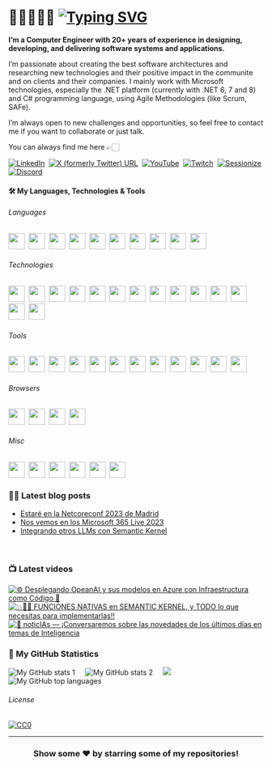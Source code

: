 # 👋🏻👨🏻‍💻 [![Typing SVG](https://readme-typing-svg.demolab.com?font=VT323&size=70&duration=2800&pause=10000&color=719B79&multiline=true&random=false&width=920&height=85&lines=Hi+there!+I'm+Rodrigo+Liberoff)](https://git.io/typing-svg)

**I’m a Computer Engineer with 20+ years of experience in designing, developing, and delivering software systems and applications.**

I’m passionate about creating the best software architectures and researching new technologies and their positive impact in the communite and on clients and their companies. I mainly work with Microsoft technologies, especially the .NET platform (currently with .NET 6, 7 and 8) and C# programming language, using Agile Methodologies (like Scrum, SAFe).

I’m always open to new challenges and opportunities, so feel free to contact me if you want to collaborate or just talk. 

You can always find me here 👉🏻

[![LinkedIn](https://img.shields.io/badge/LinkedIn-0077B5?style=for-the-badge&logo=linkedin&logoColor=white)](https://www.linkedin.com/in/rliberoff/)&nbsp;
[![X (formerly Twitter) URL](https://img.shields.io/badge/follow_me-000?style=for-the-badge&logo=X)](https://twitter.com/rliberoff)&nbsp;
[![YouTube](https://img.shields.io/badge/Subscribe-FF0000?style=for-the-badge&logo=youtube)](https://www.youtube.com/@CODERTECTURA?sub_confirmation=1)&nbsp;
[![Twitch](https://img.shields.io/badge/Subscribe-9146FF?style=for-the-badge&logo=twitch&logoColor=FFF)](https://twitter.com/rliberoff)&nbsp;
[![Sessionize](https://img.shields.io/badge/Sessionize-1AB394?style=for-the-badge&logo=sessionize&logoColor=FFF)](https://twitter.com/rliberoff)&nbsp;
[![Discord](https://img.shields.io/badge/Contact_Me-5865F2?style=for-the-badge&logo=discord&logoColor=FFF)](https://discordapp.com/users/805412670794498059)&nbsp;

#### 🛠️ My Languages, Technologies & Tools

###### Languages

<p float="left">
  <picture><img height="32" width="32" src="https://cdn.jsdelivr.net/gh/devicons/devicon/icons/csharp/csharp-plain.svg" /></picture>&nbsp;
  <picture><img height="32" width="32" src="https://cdn.simpleicons.org/typescript/3178C6" /></picture>&nbsp;
  <picture><img height="32" width="32" src="https://cdn.simpleicons.org/javascript/F7DF1E" /></picture>&nbsp;
  <picture><img height="32" width="32" src="https://cdn.simpleicons.org/html5/E34F26" /></picture>&nbsp;
  <picture><img height="32" width="32" src="https://cdn.simpleicons.org/css3/1572B6" /></picture>&nbsp;
  <picture><img height="32" width="32" src="https://cdn.simpleicons.org/python/3776AB" /></picture>&nbsp;
  <picture><img height="32" width="32" src="https://cdn.simpleicons.org/json/000/C0C0C0" /></picture>&nbsp;
  <picture><img height="32" width="32" src="https://cdn.simpleicons.org/yaml/CB171E" /></picture>&nbsp;
  <picture><img height="32" width="32" src="https://cdn.simpleicons.org/powershell/5391FE" /></picture>&nbsp;
  <picture><img height="32" width="32" src="https://cdn.simpleicons.org/uml/FABD14" /></picture>&nbsp;
</p>

###### Technologies

<p float="left">
  <img height="32" width="32" src="https://cdn.simpleicons.org/dotnet/512BD4" />&nbsp;
  <img height="32" width="32" src="https://cdn.simpleicons.org/microsoftazure/0078D4" />&nbsp;
  <img height="32" width="32" src="https://cdn.simpleicons.org/openai/412991/C0C0C0" />&nbsp;
  <img height="32" width="32" src="https://cdn.simpleicons.org/dotenv/ECD53F" />&nbsp;
  <img height="32" width="32" src="https://cdn.simpleicons.org/dapr/5391FE" />&nbsp;
  <img height="32" width="32" src="https://cdn.simpleicons.org/docker/2496ED" />&nbsp;
  <img height="32" width="32" src="https://cdn.simpleicons.org/swagger/85EA2D" />&nbsp;
  <img height="32" width="32" src="https://cdn.simpleicons.org/openapiinitiative/6BA539" />&nbsp;
  <img height="32" width="32" src="https://cdn.simpleicons.org/jupyter/F37626" />&nbsp;
  <img height="32" width="32" src="https://cdn.simpleicons.org/npm/CB3837" />&nbsp;
  <img height="32" width="32" src="https://cdn.simpleicons.org/prettier/F7B93E" />&nbsp;
  <img height="32" width="32" src="https://cdn.simpleicons.org/editorconfig/000/FEFEFE" />&nbsp;
  <img height="32" width="32" src="https://cdn.simpleicons.org/windows/0078D4" />&nbsp;
  <img height="32" width="32" src="https://cdn.simpleicons.org/linux/FCC624" />&nbsp;
</p>

###### Tools

<p float="left">
  <img height="32" width="32" src="https://cdn.simpleicons.org/visualstudio/5C2D91" />&nbsp;
  <img height="32" width="32" src="https://cdn.simpleicons.org/visualstudiocode/007ACC" />&nbsp;
  <img height="32" width="32" src="https://cdn.simpleicons.org/azuredevops/0078D7" />&nbsp;
  <img height="32" width="32" src="https://cdn.simpleicons.org/nuget/004880" />&nbsp;
  <img height="32" width="32" src="https://cdn.simpleicons.org/git/F05032" />&nbsp;
  <img height="32" width="32" src="https://cdn.simpleicons.org/nodedotjs/339933" />&nbsp;
  <img height="32" width="32" src="https://cdn.simpleicons.org/sonarlint/CB2029" />&nbsp;
  <img height="32" width="32" src="https://cdn.simpleicons.org/sonarcloud/F3702A" />&nbsp;
  <img height="32" width="32" src="https://cdn.simpleicons.org/postman/FF6C37" />&nbsp;
  <img height="32" width="32" src="https://cdn.simpleicons.org/ngrok/1F1E37/C0C0C0" />&nbsp;
  <img height="32" width="32" src="https://cdn.simpleicons.org/windowsterminal/4D4D4D" />&nbsp;
  <img height="32" width="32" src="https://cdn.simpleicons.org/notepadplusplus/90E59A" />&nbsp;
</p>

###### Browsers

<p float="left">
  <img height="32" width="32" src="https://cdn.simpleicons.org/brave/FB542B" />&nbsp;
  <img height="32" width="32" src="https://cdn.simpleicons.org/firefox/FF7139" />&nbsp;
  <img height="32" width="32" src="https://cdn.simpleicons.org/microsoftedge/0078D7" />&nbsp;
  <img height="32" width="32" src="https://cdn.simpleicons.org/googlechrome/4285F4" />&nbsp;
</p>

###### Misc

<p float="left">
  <img height="32" width="32" src="https://cdn.simpleicons.org/pexels/05A081" />&nbsp;
  <img height="32" width="32" src="https://cdn.simpleicons.org/canva/00C4CC" />&nbsp;
  <img height="32" width="32" src="https://cdn.simpleicons.org/obsstudio/302E31/C0C0C0" />&nbsp;
  <!-- <img height="32" width="32" src="https://upload.wikimedia.org/wikipedia/commons/0/0e/Logo_DavinciResolve_Simple.svg" />&nbsp; -->
  <img height="32" width="32" src="https://cdn.simpleicons.org/scpfoundation/000000/FFFFFF" />&nbsp;
  <img height="32" width="32" src="https://cdn.simpleicons.org/startrek/FFE200" />&nbsp;
  <img height="32" width="32" src="https://cdn.simpleicons.org/dungeonsanddragons/ED1C24" />&nbsp;
</p>

### ✍🏻 Latest blog posts

<!-- BLOGPOSTS:START -->
- [Estaré en la Netcoreconf 2023 de Madrid](https://codertectura.com//posts/nos-vemos-en-la-net-core-conf-2023-madrid)
- [Nos vemos en los Microsoft 365 Live 2023](https://codertectura.com//posts/nos-vemos-en-microsoft-365-live-2023)
- [Integrando otros LLMs con Semantic Kernel](https://codertectura.com//posts/integrando-otros-llms-con-semantic-kernel)
<!-- BLOGPOSTS:END -->

&nbsp;&nbsp;&nbsp;<img height="16" src="https://img.shields.io/badge/rss-F88900?style=for-the-badge&logo=rss&logoColor=white" />


### 📺 Latest videos
<!-- BEGIN YOUTUBE-CARDS -->
[![⚙️ Desplegando OpeanAI y sus modelos en Azure con Infraestructura como Código 🦾](https://ytcards.demolab.com/?id=QVcGvtJ3vRc&title=%E2%9A%99%EF%B8%8F+Desplegando+OpeanAI+y+sus+modelos+en+Azure+con+Infraestructura+como+C%C3%B3digo+%F0%9F%A6%BE&lang=en&timestamp=1695049230&background_color=%230d1117&title_color=%23ffffff&stats_color=%23dedede&max_title_lines=2&width=250&border_radius=5 "⚙️ Desplegando OpeanAI y sus modelos en Azure con Infraestructura como Código 🦾")](https://www.youtube.com/watch?v=QVcGvtJ3vRc)
[![💥🫵🏻 FUNCIONES NATIVAS en SEMANTIC KERNEL, y TODO lo que necesitas para implementarlas‼️](https://ytcards.demolab.com/?id=mSJa0oaS_XE&title=%F0%9F%92%A5%F0%9F%AB%B5%F0%9F%8F%BB+FUNCIONES+NATIVAS+en+SEMANTIC+KERNEL%2C+y+TODO+lo+que+necesitas+para+implementarlas%E2%80%BC%EF%B8%8F&lang=en&timestamp=1689260435&background_color=%230d1117&title_color=%23ffffff&stats_color=%23dedede&max_title_lines=2&width=250&border_radius=5 "💥🫵🏻 FUNCIONES NATIVAS en SEMANTIC KERNEL, y TODO lo que necesitas para implementarlas‼️")](https://www.youtube.com/watch?v=mSJa0oaS_XE)
[![📢 noticIAs — ¡Conversaremos sobre las novedades de los últimos días en temas de Inteligencia](https://ytcards.demolab.com/?id=ARUDgt6kB6g&title=%F0%9F%93%A2+noticIAs+%E2%80%94+%C2%A1Conversaremos+sobre+las+novedades+de+los+%C3%BAltimos+d%C3%ADas+en+temas+de+Inteligencia&lang=en&timestamp=1688490821&background_color=%230d1117&title_color=%23ffffff&stats_color=%23dedede&max_title_lines=2&width=250&border_radius=5 "📢 noticIAs — ¡Conversaremos sobre las novedades de los últimos días en temas de Inteligencia")](https://www.youtube.com/watch?v=ARUDgt6kB6g)
<!-- END YOUTUBE-CARDS -->



### 📐 My GitHub Statistics

![My GitHub stats 1](https://github-readme-stats.vercel.app/api?username=rliberoff&rank_icon=github&show_icons=true&theme=gotham)
&nbsp;&nbsp;&nbsp;
![My GitHub stats 2](https://streak-stats.demolab.com/?user=rliberoff&theme=gotham)
&nbsp;&nbsp;&nbsp;
<img src="https://github-readme-activity-graph.vercel.app/graph?username=rliberoff&theme=high-contrast&radius=10&color=a3d1ce&title_color=4ea788&height=330&bg_color=0d1014&line=4ea788&point=a3d1ce"/>
![My GitHub top languages](https://github-readme-stats.vercel.app/api/top-langs/?username=rliberoff&layout=compact&show_icons=true&theme=gotham)

###### License

[![CC0](https://licensebuttons.net/p/zero/1.0/88x31.png)](https://creativecommons.org/publicdomain/zero/1.0/)

<hr>
<div align="center">

### Show some ❤️ by starring some of my repositories!

</div>
